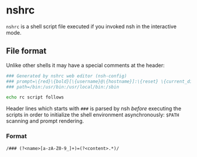 # nshrc
`nshrc` is a shell script file executed if you invoked nsh in the interactive
mode.

## File format
Unlike other shells it may have a special comments at the header:

```bash
### Generated by nshrc web editor (nsh-config)
### prompt=\{red}\{bold}[\{username}@\{hostname}]:\{reset} \{current_dir} $\{reset}
### path=/bin:/usr/bin:/usr/local/bin:/sbin

echo rc script follows
```

Header lines which starts with `###` is parsed by nsh *before* executing the scripts
in order to initialize the shell environment asynchronously: `$PATH` scanning and
prompt rendering.

### Format
```
/### (?<name>[a-zA-Z0-9_]+)=(?<content>.*)/
```

